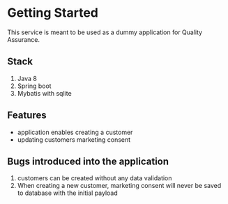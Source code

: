 # Getting Started
This service is meant to be used as a dummy application for Quality Assurance.

## Stack
1) Java 8
2) Spring boot
2) Mybatis with sqlite

## Features
* application enables creating a customer
* updating customers marketing consent

## Bugs introduced into the application
1) customers can be created without any data validation
2) When creating a new customer, marketing consent will never be saved to database with the initial payload
